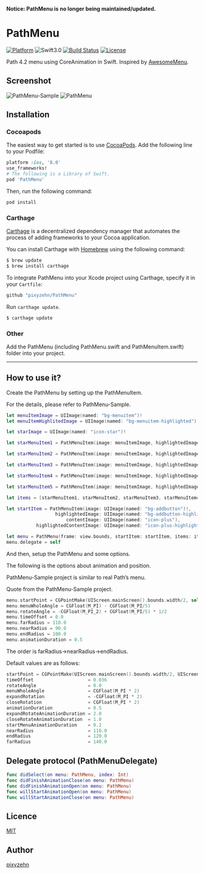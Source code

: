 **Notice: PathMenu is no longer being maintained/updated.**

# PathMenu

[![Platform](http://img.shields.io/badge/platform-ios-blue.svg?style=flat
)](https://developer.apple.com/iphone/index.action)
![Swift3.0](https://img.shields.io/badge/Swift-3.0-blue.svg?style=flat)
[![Build Status](https://travis-ci.org/pixyzehn/PathMenu.svg?branch=master)](https://travis-ci.org/pixyzehn/PathMenu)
[![License](http://img.shields.io/badge/license-MIT-lightgrey.svg?style=flat
)](http://mit-license.org)

Path 4.2 menu using CoreAnimation in Swift. Inspired by [AwesomeMenu](https://github.com/levey/AwesomeMenu).

## Screenshot

![PathMenu-Sample](https://raw.githubusercontent.com/pixyzehn/PathMenu/master/Assets/PathMenu-Sample-Demo.gif)
![PathMenu](https://raw.githubusercontent.com/pixyzehn/PathMenu/master/Assets/PathMenu-Demo.gif)

## Installation

### Cocoapods

The easiest way to get started is to use [CocoaPods](http://cocoapods.org/). Add the following line to your Podfile:

```ruby
platform :ios, '8.0'
use_frameworks!
# The following is a Library of Swift.
pod 'PathMenu'
```

Then, run the following command:

```ruby
pod install
```

### Carthage

[Carthage](https://github.com/Carthage/Carthage) is a decentralized dependency manager that automates the process of adding frameworks to your Cocoa application.

You can install Carthage with [Homebrew](http://brew.sh/) using the following command:

```bash
$ brew update
$ brew install carthage
```

To integrate PathMenu into your Xcode project using Carthage, specify it in your `Cartfile`:

```bash
github "pixyzehn/PathMenu"
```

Run `carthage update`.  


```bash
$ carthage update
```

### Other

Add the PathMenu (including PathMenu.swift and PathMenuItem.swift) folder into your project.

---

## How to use it?

Create the PathMenu by setting up the PathMenuItem.

For the details, please refer to PathMenu-Sample.

```swift
let menuItemImage = UIImage(named: "bg-menuitem")!
let menuItemHighlitedImage = UIImage(named: "bg-menuitem-highlighted")!

let starImage = UIImage(named: "icon-star")!

let starMenuItem1 = PathMenuItem(image: menuItemImage, highlightedImage: menuItemHighlitedImage, contentImage: starImage)

let starMenuItem2 = PathMenuItem(image: menuItemImage, highlightedImage: menuItemHighlitedImage, contentImage: starImage)

let starMenuItem3 = PathMenuItem(image: menuItemImage, highlightedImage: menuItemHighlitedImage, contentImage: starImage)

let starMenuItem4 = PathMenuItem(image: menuItemImage, highlightedImage: menuItemHighlitedImage, contentImage: starImage)

let starMenuItem5 = PathMenuItem(image: menuItemImage, highlightedImage: menuItemHighlitedImage, contentImage: starImage)

let items = [starMenuItem1, starMenuItem2, starMenuItem3, starMenuItem4, starMenuItem5]

let startItem = PathMenuItem(image: UIImage(named: "bg-addbutton")!,
                  highlightedImage: UIImage(named: "bg-addbutton-highlighted"),
                      contentImage: UIImage(named: "icon-plus"),
           highlightedContentImage: UIImage(named: "icon-plus-highlighted"))

let menu = PathMenu(frame: view.bounds, startItem: startItem, items: items)
menu.delegate = self
```

And then, setup the PathMenu and some options.

The following is the options about animation and position.

PathMenu-Sample project  is similar to real Path’s menu.

Quote from the PathMenu-Sample project.

```swift
menu.startPoint = CGPointMake(UIScreen.mainScreen().bounds.width/2, self.view.frame.size.height - 30.0)
menu.menuWholeAngle = CGFloat(M_PI) - CGFloat(M_PI/5)
menu.rotateAngle = -CGFloat(M_PI_2) + CGFloat(M_PI/5) * 1/2
menu.timeOffset = 0.0
menu.farRadius = 110.0
menu.nearRadius = 90.0
menu.endRadius = 100.0
menu.animationDuration = 0.5
```

The order is farRadius→nearRadius→endRadius.

Default values are as follows:

```swift
startPoint = CGPointMake(UIScreen.mainScreen().bounds.width/2, UIScreen.mainScreen().bounds.height/2)
timeOffset                    = 0.036
rotateAngle                   = 0.0
menuWholeAngle                = CGFloat(M_PI * 2)
expandRotation                = -CGFloat(M_PI * 2)
closeRotation                 = CGFloat(M_PI * 2)
animationDuration             = 0.5
expandRotateAnimationDuration = 2.0
closeRotateAnimationDuration  = 1.0
startMenuAnimationDuration    = 0.2
nearRadius                    = 110.0
endRadius                     = 120.0
farRadius                     = 140.0
```

## Delegate protocol (PathMenuDelegate)

```swift
func didSelect(on menu: PathMenu, index: Int)
func didFinishAnimationClose(on menu: PathMenu)
func didFinishAnimationOpen(on menu: PathMenu)
func willStartAnimationOpen(on menu: PathMenu)
func willStartAnimationClose(on menu: PathMenu)
```

## Licence

[MIT](https://github.com/pixyzehn/PathMenu/blob/master/LICENSE.txt)

## Author

[pixyzehn](https://github.com/pixyzehn)
